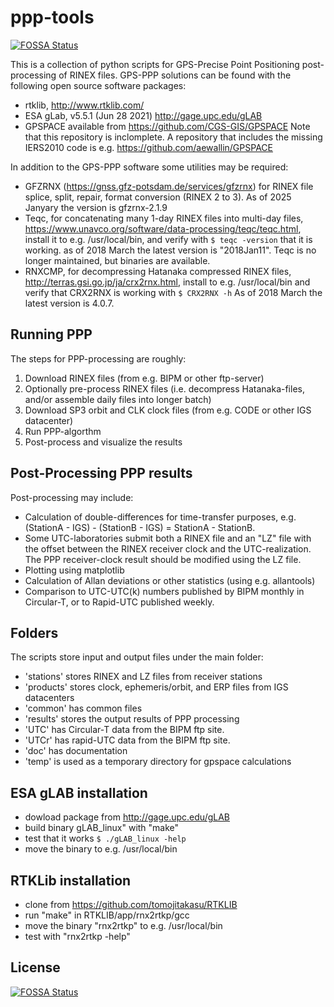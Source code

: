 # ppp-tools
[![FOSSA Status](https://app.fossa.io/api/projects/git%2Bgithub.com%2Faewallin%2Fppp-tools.svg?type=shield)](https://app.fossa.io/projects/git%2Bgithub.com%2Faewallin%2Fppp-tools?ref=badge_shield)


This is a collection of python scripts for GPS-Precise Point Positioning 
post-processing of RINEX files. 
GPS-PPP solutions can be found with the following open source software packages: 
* rtklib, http://www.rtklib.com/
* ESA gLab, v5.5.1 (Jun 28 2021) http://gage.upc.edu/gLAB
* GPSPACE available from https://github.com/CGS-GIS/GPSPACE Note that this repository is 
inclomplete. A repository that includes the missing IERS2010 code is 
e.g. https://github.com/aewallin/GPSPACE

In addition to the GPS-PPP software some utilities may be required:
* GFZRNX (https://gnss.gfz-potsdam.de/services/gfzrnx) for RINEX file splice, split, repair, 
format conversion (RINEX 2 to 3). As of 2025 Janyary the version is gfzrnx-2.1.9
* Teqc, for concatenating many 1-day RINEX files into multi-day files,  https://www.unavco.org/software/data-processing/teqc/teqc.html, install it to e.g. /usr/local/bin, and verify with ```$ teqc -version``` that it is working.
as of 2018 March the latest version is "2018Jan11". Teqc is no longer maintained, but binaries are available.
* RNXCMP, for decompressing Hatanaka compressed RINEX files, http://terras.gsi.go.jp/ja/crx2rnx.html, install to e.g. /usr/local/bin and verify that CRX2RNX is working with ```$ CRX2RNX -h```
As of 2018 March the latest version is 4.0.7.

## Running PPP

The steps for PPP-processing are roughly:

1. Download RINEX files (from e.g. BIPM or other ftp-server)
2. Optionally pre-process RINEX files (i.e. decompress Hatanaka-files, and/or assemble daily files into longer batch)
3. Download SP3 orbit and CLK clock files (from e.g. CODE or other IGS datacenter)
4. Run PPP-algorthm
5. Post-process and visualize the results

## Post-Processing PPP results

Post-processing may include:
* Calculation of double-differences for time-transfer purposes, e.g.  (StationA - IGS) - (StationB - IGS) = StationA - StationB. 
* Some UTC-laboratories submit both a RINEX file and an "LZ" file with the offset between the RINEX receiver clock and the UTC-realization. The PPP receiver-clock result should be modified using the LZ file.
* Plotting using matplotlib
* Calculation of Allan deviations or other statistics (using e.g. allantools)
* Comparison to UTC-UTC(k) numbers published by BIPM monthly in Circular-T, or to Rapid-UTC published weekly.

## Folders

The scripts store input and output files under the main folder:
* 'stations' stores RINEX and LZ files from receiver stations
* 'products' stores clock, ephemeris/orbit, and ERP files from IGS datacenters
* 'common' has common files
* 'results' stores the output results of PPP processing
* 'UTC' has Circular-T data from the BIPM ftp site.
* 'UTCr' has rapid-UTC data from the BIPM ftp site.
* 'doc' has documentation
* 'temp' is used as a temporary directory for gpspace calculations

## ESA gLAB installation

* dowload package from http://gage.upc.edu/gLAB
* build binary gLAB_linux" with "make"
* test that it works ```$ ./gLAB_linux -help```
* move the binary to e.g. /usr/local/bin

## RTKLib installation

* clone from https://github.com/tomojitakasu/RTKLIB
* run "make" in RTKLIB/app/rnx2rtkp/gcc
* move the binary "rnx2rtkp" to e.g. /usr/local/bin
* test with "rnx2rtkp -help"


## License
[![FOSSA Status](https://app.fossa.io/api/projects/git%2Bgithub.com%2Faewallin%2Fppp-tools.svg?type=large)](https://app.fossa.io/projects/git%2Bgithub.com%2Faewallin%2Fppp-tools?ref=badge_large)

